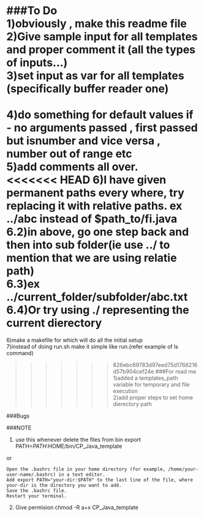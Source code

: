 ###To Do  
1)obviously , make this readme file  
2)Give sample input for all templates and proper comment it (all the types of inputs...)  
3)set input as var for all templates (specifically buffer reader one)</br>  
4)do something for default values if - no arguments passed , first passed but isnumber and vice versa , number out of range etc  
5)add comments all over.  
<<<<<<< HEAD
6)I have given permanent paths every where, try replacing it with relative paths. ex  ../abc instead of $path_to/fi.java  
6.2)in above, go one step back and then into sub folder(ie use ../ to mention that we are using relatie path)  
6.3)ex ../current_folder/subfolder/abc.txt  
6.4)Or try using ./ representing the current dierectory
=======
6)make a makefile for which will do all the initial setup  
7)instead of doing run.sh make it simple like run.(refer example of ls command)
>>>>>>> 826ebc69783d97eed75d1766216d57b904cef24e
###For read me  
1)added a templates_path variable for temporary and file execution  
2)add proper steps to set home dierectory path  

###Bugs


###NOTE
1) use this whenever delete the files from bin
export PATH=$PATH:$HOME/bin/CP_Java_template

or


    Open the .bashrc file in your home directory (for example, /home/your-user-name/.bashrc) in a text editor.
    Add export PATH="your-dir:$PATH" to the last line of the file, where your-dir is the directory you want to add.
    Save the .bashrc file.
    Restart your terminal.
    
2) Give permision
 chmod -R a+x CP_Java_template
